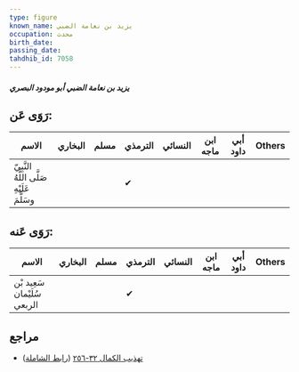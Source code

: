 ```yaml
---
type: figure
known_name: يزيد بن نعامة الضبي
occupation: محدث
birth_date:
passing_date:
tahdhib_id: 7058
---
```

##### يزيد بن نعامة الضبي أبو مودود البصري

## رَوَى عَن:
| الاسم                                      | البخاري | مسلم | الترمذي | النسائي | ابن ماجه | أبي داود | Others |
| ------------------------------------------ | ------- | ---- | ------- | ------- | -------- | -------- | ------ |
| النَّبِيّ صَلَّى اللَّهُ عَلَيْهِ وسَلَّمَ |         |      | ✔       |         |          |          |        |
## رَوَى عَنه:
| الاسم                       | البخاري | مسلم | الترمذي | النسائي | ابن ماجه | أبي داود | Others |
| --------------------------- | ------- | ---- | ------- | ------- | -------- | -------- | ------ |
| سَعِيد بْن سُلَيْمان الربعي |         |      | ✔       |         |          |          |        |
## مراجع
- [تهذيب الكمال ٣٢-٢٥٦](obsidian://open?vault=Tahdhib-al-Kamal&file=Figures/٧٠٥٨-يزيد%20بن%20نعامة%20الضبي%20أبو%20مودود%20البصري) ([رابط الشاملة](https://shamela.ws/book/3722/17370))